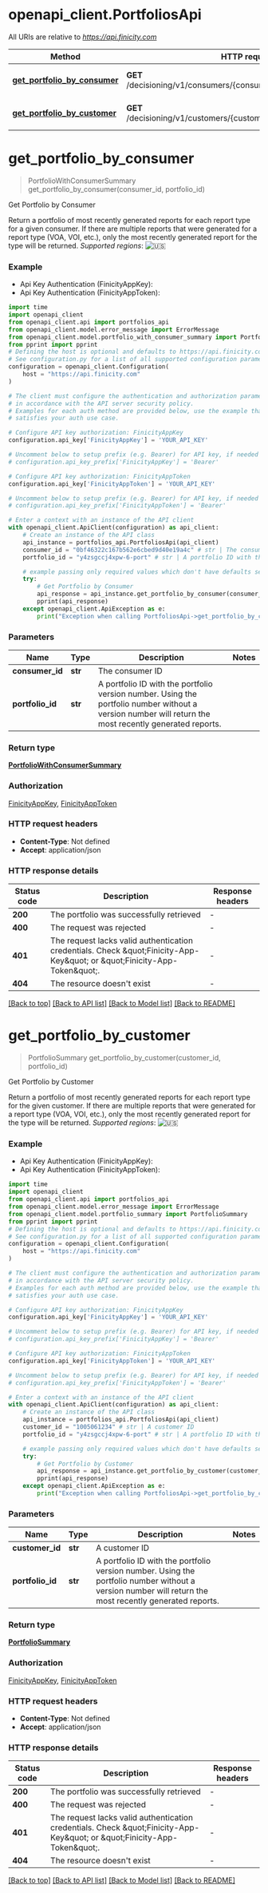 # openapi_client.PortfoliosApi

All URIs are relative to *https://api.finicity.com*

Method | HTTP request | Description
------------- | ------------- | -------------
[**get_portfolio_by_consumer**](PortfoliosApi.md#get_portfolio_by_consumer) | **GET** /decisioning/v1/consumers/{consumerId}/portfolios/{portfolioId} | Get Portfolio by Consumer
[**get_portfolio_by_customer**](PortfoliosApi.md#get_portfolio_by_customer) | **GET** /decisioning/v1/customers/{customerId}/portfolios/{portfolioId} | Get Portfolio by Customer


# **get_portfolio_by_consumer**
> PortfolioWithConsumerSummary get_portfolio_by_consumer(consumer_id, portfolio_id)

Get Portfolio by Consumer

Return a portfolio of most recently generated reports for each report type for a given consumer. If there are multiple reports that were generated for a report type (VOA, VOI, etc.), only the most recently generated report for the type will be returned.  _Supported regions_: ![🇺🇸](https://flagcdn.com/20x15/us.png)

### Example

* Api Key Authentication (FinicityAppKey):
* Api Key Authentication (FinicityAppToken):

```python
import time
import openapi_client
from openapi_client.api import portfolios_api
from openapi_client.model.error_message import ErrorMessage
from openapi_client.model.portfolio_with_consumer_summary import PortfolioWithConsumerSummary
from pprint import pprint
# Defining the host is optional and defaults to https://api.finicity.com
# See configuration.py for a list of all supported configuration parameters.
configuration = openapi_client.Configuration(
    host = "https://api.finicity.com"
)

# The client must configure the authentication and authorization parameters
# in accordance with the API server security policy.
# Examples for each auth method are provided below, use the example that
# satisfies your auth use case.

# Configure API key authorization: FinicityAppKey
configuration.api_key['FinicityAppKey'] = 'YOUR_API_KEY'

# Uncomment below to setup prefix (e.g. Bearer) for API key, if needed
# configuration.api_key_prefix['FinicityAppKey'] = 'Bearer'

# Configure API key authorization: FinicityAppToken
configuration.api_key['FinicityAppToken'] = 'YOUR_API_KEY'

# Uncomment below to setup prefix (e.g. Bearer) for API key, if needed
# configuration.api_key_prefix['FinicityAppToken'] = 'Bearer'

# Enter a context with an instance of the API client
with openapi_client.ApiClient(configuration) as api_client:
    # Create an instance of the API class
    api_instance = portfolios_api.PortfoliosApi(api_client)
    consumer_id = "0bf46322c167b562e6cbed9d40e19a4c" # str | The consumer ID
    portfolio_id = "y4zsgccj4xpw-6-port" # str | A portfolio ID with the portfolio version number. Using the portfolio number without a version number will return the most recently generated reports.

    # example passing only required values which don't have defaults set
    try:
        # Get Portfolio by Consumer
        api_response = api_instance.get_portfolio_by_consumer(consumer_id, portfolio_id)
        pprint(api_response)
    except openapi_client.ApiException as e:
        print("Exception when calling PortfoliosApi->get_portfolio_by_consumer: %s\n" % e)
```


### Parameters

Name | Type | Description  | Notes
------------- | ------------- | ------------- | -------------
 **consumer_id** | **str**| The consumer ID |
 **portfolio_id** | **str**| A portfolio ID with the portfolio version number. Using the portfolio number without a version number will return the most recently generated reports. |

### Return type

[**PortfolioWithConsumerSummary**](PortfolioWithConsumerSummary.md)

### Authorization

[FinicityAppKey](../README.md#FinicityAppKey), [FinicityAppToken](../README.md#FinicityAppToken)

### HTTP request headers

 - **Content-Type**: Not defined
 - **Accept**: application/json


### HTTP response details

| Status code | Description | Response headers |
|-------------|-------------|------------------|
**200** | The portfolio was successfully retrieved |  -  |
**400** | The request was rejected |  -  |
**401** | The request lacks valid authentication credentials. Check \&quot;Finicity-App-Key\&quot; or \&quot;Finicity-App-Token\&quot;. |  -  |
**404** | The resource doesn&#39;t exist |  -  |

[[Back to top]](#) [[Back to API list]](../README.md#documentation-for-api-endpoints) [[Back to Model list]](../README.md#documentation-for-models) [[Back to README]](../README.md)

# **get_portfolio_by_customer**
> PortfolioSummary get_portfolio_by_customer(customer_id, portfolio_id)

Get Portfolio by Customer

Return a portfolio of most recently generated reports for each report type for the given customer. If there are multiple reports that were generated for a report type (VOA, VOI, etc.), only the most recently generated report for the type will be returned.  _Supported regions_: ![🇺🇸](https://flagcdn.com/20x15/us.png) 

### Example

* Api Key Authentication (FinicityAppKey):
* Api Key Authentication (FinicityAppToken):

```python
import time
import openapi_client
from openapi_client.api import portfolios_api
from openapi_client.model.error_message import ErrorMessage
from openapi_client.model.portfolio_summary import PortfolioSummary
from pprint import pprint
# Defining the host is optional and defaults to https://api.finicity.com
# See configuration.py for a list of all supported configuration parameters.
configuration = openapi_client.Configuration(
    host = "https://api.finicity.com"
)

# The client must configure the authentication and authorization parameters
# in accordance with the API server security policy.
# Examples for each auth method are provided below, use the example that
# satisfies your auth use case.

# Configure API key authorization: FinicityAppKey
configuration.api_key['FinicityAppKey'] = 'YOUR_API_KEY'

# Uncomment below to setup prefix (e.g. Bearer) for API key, if needed
# configuration.api_key_prefix['FinicityAppKey'] = 'Bearer'

# Configure API key authorization: FinicityAppToken
configuration.api_key['FinicityAppToken'] = 'YOUR_API_KEY'

# Uncomment below to setup prefix (e.g. Bearer) for API key, if needed
# configuration.api_key_prefix['FinicityAppToken'] = 'Bearer'

# Enter a context with an instance of the API client
with openapi_client.ApiClient(configuration) as api_client:
    # Create an instance of the API class
    api_instance = portfolios_api.PortfoliosApi(api_client)
    customer_id = "1005061234" # str | A customer ID
    portfolio_id = "y4zsgccj4xpw-6-port" # str | A portfolio ID with the portfolio version number. Using the portfolio number without a version number will return the most recently generated reports.

    # example passing only required values which don't have defaults set
    try:
        # Get Portfolio by Customer
        api_response = api_instance.get_portfolio_by_customer(customer_id, portfolio_id)
        pprint(api_response)
    except openapi_client.ApiException as e:
        print("Exception when calling PortfoliosApi->get_portfolio_by_customer: %s\n" % e)
```


### Parameters

Name | Type | Description  | Notes
------------- | ------------- | ------------- | -------------
 **customer_id** | **str**| A customer ID |
 **portfolio_id** | **str**| A portfolio ID with the portfolio version number. Using the portfolio number without a version number will return the most recently generated reports. |

### Return type

[**PortfolioSummary**](PortfolioSummary.md)

### Authorization

[FinicityAppKey](../README.md#FinicityAppKey), [FinicityAppToken](../README.md#FinicityAppToken)

### HTTP request headers

 - **Content-Type**: Not defined
 - **Accept**: application/json


### HTTP response details

| Status code | Description | Response headers |
|-------------|-------------|------------------|
**200** | The portfolio was successfully retrieved |  -  |
**400** | The request was rejected |  -  |
**401** | The request lacks valid authentication credentials. Check \&quot;Finicity-App-Key\&quot; or \&quot;Finicity-App-Token\&quot;. |  -  |
**404** | The resource doesn&#39;t exist |  -  |

[[Back to top]](#) [[Back to API list]](../README.md#documentation-for-api-endpoints) [[Back to Model list]](../README.md#documentation-for-models) [[Back to README]](../README.md)

